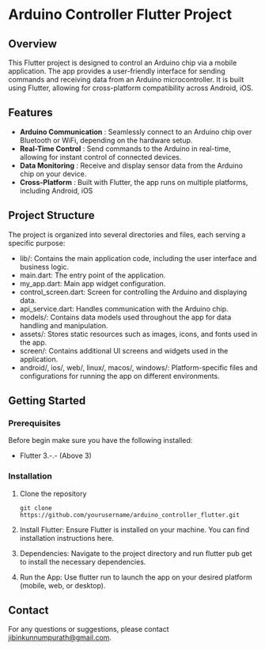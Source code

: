 # Arduino Controller Flutter Project

## Overview

This Flutter project is designed to control an Arduino chip via a mobile application.
The app provides a user-friendly interface for sending commands and receiving data from an Arduino microcontroller.
It is built using Flutter, allowing for cross-platform compatibility across 
Android, iOS.

## Features

- **Arduino Communication** :  Seamlessly connect to an Arduino chip over Bluetooth or WiFi, depending on the hardware setup.
- **Real-Time Control**  : Send commands to the Arduino in real-time, allowing for instant control of connected devices.
- **Data Monitoring**   : Receive and display sensor data from the Arduino chip on your device.
- **Cross-Platform**   : Built with Flutter, the app runs on multiple platforms, including Android, iOS

## Project Structure

The project is organized into several directories and files, each serving a specific purpose:

 - lib/: Contains the main application code, including the user interface and business logic.
 - main.dart: The entry point of the application.
 - my_app.dart: Main app widget configuration.
 - control_screen.dart: Screen for controlling the Arduino and displaying data.
 - api_service.dart: Handles communication with the Arduino chip.
 - models/: Contains data models used throughout the app for data handling and manipulation.
 - assets/: Stores static resources such as images, icons, and fonts used in the app.
 - screen/: Contains additional UI screens and widgets used in the application.
 - android/, ios/, web/, linux/, macos/, windows/: Platform-specific files and configurations for running the app on different environments.

## Getting Started

### Prerequisites

Before begin make sure you have the following installed:

- Flutter 3.-.- (Above 3)

### Installation

1. Clone the repository

   ```
   git clone https://github.com/yourusername/arduino_controller_flutter.git
   
   ```
2. Install Flutter: Ensure Flutter is installed on your machine. You can find installation instructions here.

3. Dependencies: Navigate to the project directory and run flutter pub get to install the necessary dependencies.

4. Run the App: Use flutter run to launch the app on your desired platform (mobile, web, or desktop).

## Contact
   For any questions or suggestions, please contact jibinkunnumpurath@gmail.com.